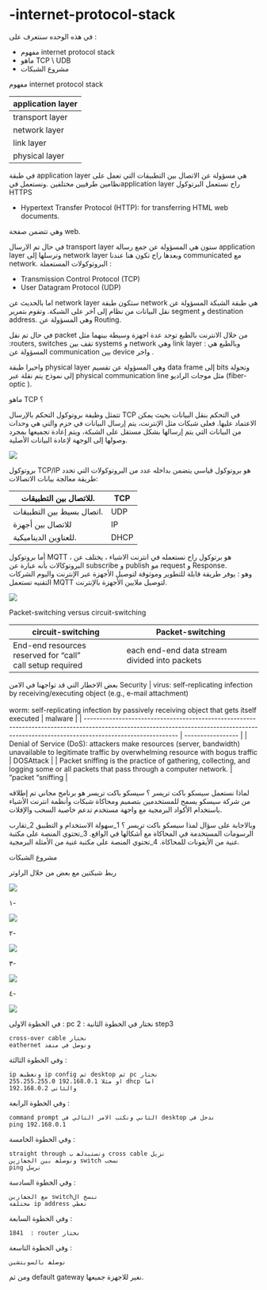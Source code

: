 # -internet-protocol-stack



في هذه الوحده سنتعرف على :
-  مفهوم internet protocol stack 
-  ماهو TCP \ UDB  
-  مشروع الشبكات 




 مفهوم internet protocol stack 



| application layer |
| ----------------- |
| transport layer   |
| network layer     |
| link layer        |
| physical layer    |

في طبقة application layer  هي مسؤولة عن الاتصال بين التطبيقات التي تعمل على نظامين طرفيين مختلفين .ونستعمل فيapplication layer راح نستعمل البرتوكول HTTPS

- Hypertext Transfer Protocol (HTTP): for transferring HTML web documents. 

وهي تتضمن صفحة web. 

في حال تم الارسال transport layer ستون هي المسؤولة عن جمع رسالة application layer وترسلها إلى  network layer وبعدها راح تكون هنا عندنا communicated مع network. 
البروتوكولات المستعملة : 

- Transmission Control Protocol (TCP)
- User Datagram Protocol (UDP)

اما بالحديث عن network layer ستكون طبقة network هي  طبقة الشبكة المسؤولة عن نقل البيانات من نظام إلى آخر على الشبكة. وتقوم بتمرير segment و destination address. 
وهي المسؤولة عن Routing. 

في حال تم نقل packet من خلال الانترنت بالطبع توجد عدة اجهزة وسيطة بينهما مثل :routers, switches تقف بين systems و network وهي link layer : وبالطبع هي المسؤولة عن communication بين device واخر .

واخيرا طبقة physical layer  وهي المسؤولة عن تقسيم data frame إلى bits وتحولة إلى نموذج يتم نقلة عبر  physical communication line  مثل موجات الراديو (fiber-optic ). 



ماهو TCP ؟ 

تتمثل وظيفة بروتوكول التحكم بالإرسال TCP في التحكم بنقل البيانات بحيث يمكن الاعتماد عليها. فعلى شبكات مثل الإنترنت، يتم إرسال البيانات في حزم والتي هي وحدات من البيانات التي يتم إرسالها بشكل مستقل على الشبكة، ويتم إعادة تجميعها بمجرد وصولها إلى الوجهة لإعادة البيانات الأصلية.


![](https://paper-attachments.dropbox.com/s_51D4B74E1E15B4A8DD2A824E39329518431ACBC50C4720496AE72BA41299FC5E_1640980865700_Screen+Shot+1443-05-27+at+10.59.24+PM.png)


بروتوكول TCP/IP هو بروتوكول قياسي يتضمن بداخله عدد من البروتوكولات التي تحدد طريقة معالجة بيانات الاتصالات:


| للاتصال بين التطبيقات.    | TCP  |
| ------------------------- | ---- |
| اتصال بسيط بين التطبيقات. | UDP  |
| للاتصال بين أجهزة         | IP   |
| للعناوين الديناميكية.     | DHCP |

أما بروتوكول MQTT  ، هو برتوكول راح نستعمله في انترنت الاشياء ، يختلف عن البروتوكالات بأنه عبارة عن subscribe و publish مو request و Response.  
وهو : يوفر طريقة قابلة للتطوير وموثوقة لتوصيل الأجهزة عبر الإنترنت واليوم الشركات التقنيه تستعمل MQTT لتوصيل ملايين الأجهزة بالإنترنت.



![](https://paper-attachments.dropbox.com/s_51D4B74E1E15B4A8DD2A824E39329518431ACBC50C4720496AE72BA41299FC5E_1641025548719_Screen+Shot+1443-05-28+at+11.25.02+AM.png)




Packet-switching versus circuit-switching



| circuit-switching                                            | Packet-switching                              |
| ------------------------------------------------------------ | --------------------------------------------- |
| End-end resources reserved for “call”<br>call setup required | each end-end data stream divided into packets |

بعض الاخطار التي قد تواجهنا في الامن Security 
| virus: self-replicating infection by receiving/executing object (e.g., e-mail attachment)<br><br>worm: self-replicating infection by passively receiving object that gets itself executed | malware           |
| ----------------------------------------------------------------------------------------------------------------------------------------------------------------------------------------- | ----------------- |
| Denial of Service (DoS): attackers make resources (server, bandwidth) unavailable to legitimate traffic by overwhelming resource with bogus traffic                                       | DOSAttack         |
| Packet sniffing is the practice of gathering, collecting, and logging some or all packets that pass through a computer network.                                                           | ”packet “sniffing |


لماذا نستعمل سيسكو باكت تريسر ؟ 
سيسكو باكت تريسر هو برنامج مجاني تم إطلاقه من شركة سيسكو يسمح للمستخدمين بتصميم ومحاكاة شبكات وأنظمة انترنت الأشياء باستخدام الأكواد البرمجية مع واجهة مستخدم تدعم خاصية السحب والإفلات. 

وبالاجابة على سؤال لمذا سيسكو باكت تريسر ؟
1_سهولة الاستخدام و التطبيق
2_تقارب الرسومات المستخدمة في المحاكاة مع
أشكالها في الواقع.
3_تحتوي المنصة على مكتبة غنية من الأيقونات للمحاكاة.
4_تحتوي المنصة على مكتبة غنية من الأمثلة البرمجية.


مشروع الشبكات 

ربط شبكتين مع بعض من خلال الراوتر 

![](https://paper-attachments.dropbox.com/s_51D4B74E1E15B4A8DD2A824E39329518431ACBC50C4720496AE72BA41299FC5E_1641026209402_Screen+Shot+1443-05-28+at+11.35.43+AM.png)


١-

![](https://paper-attachments.dropbox.com/s_51D4B74E1E15B4A8DD2A824E39329518431ACBC50C4720496AE72BA41299FC5E_1641026241544_Screen+Shot+1443-05-28+at+11.36.57+AM.png)


٢- 

![](https://paper-attachments.dropbox.com/s_51D4B74E1E15B4A8DD2A824E39329518431ACBC50C4720496AE72BA41299FC5E_1641026306304_Screen+Shot+1443-05-28+at+11.37.28+AM.png)


٣- 


![](https://paper-attachments.dropbox.com/s_51D4B74E1E15B4A8DD2A824E39329518431ACBC50C4720496AE72BA41299FC5E_1641026420530_Screen+Shot+1443-05-28+at+11.38.39+AM.png)


٤- 


![](https://paper-attachments.dropbox.com/s_51D4B74E1E15B4A8DD2A824E39329518431ACBC50C4720496AE72BA41299FC5E_1641026564777_Screen+Shot+1443-05-28+at+11.41.39+AM.png)


في الخطوة الاولى : pc نختار 
في الخطوة الثانية : 2 step3

    cross-over cable نختار
    eathernet ونوصل في منفذ

وفي الخطوة الثالثة :

    ip ونعطیھ ip config ثم desktop ثم pc نختار
    او مثلا 192.168.0.1 255.255.255.0 dhcp اما
    والثاني 192.168.0.2
    

وفي الخطوة الرابعة : 

    command prompt الثاني ونكتب الامر التالي في desktop ندخل في
    ping 192.168.0.1

وفي الخطوة الخامسة : 

    straight through ونستبدلھ ب cross cable نزیل
    ونوصلھ بین الجھازین switch نسحب
    ping نرسل

وفي الخطوة السادسة : 

    مع الجھازین switchننسخ ال
    مختلفة ip address نعطي

وفي الخطوة السابعة : 

    1841  : router نختار

وفي الخطوة التاسعة : 

    نوصلھ بالسویتشین 

 ومن ثم default gateway نغیر للاجهزة جميعها. 
